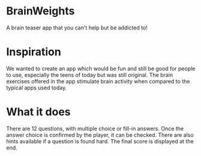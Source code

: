 # BrainWeights

A brain teaser app that you can't help but be addicted to!

# Inspiration
We wanted to create an app which would be fun and still be good for people to use, especially the teens of today but was still original. The brain exercises offered in the app stimulate brain activity when compared to the typical apps used today.

# What it does
There are 12 questions, with multiple choice or fill-in answers. Once the answer choice is confirmed by the player, it can be checked. There are also hints available if a question is found hard. The final score is displayed at the end.
